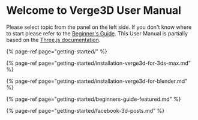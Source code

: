 # Welcome to Verge3D User Manual

Please select topic from the panel on the left side. If you don't know where to start please refer to the [Beginner's Guide](getting-started/beginners-guide-featured.md). This User Manual is partially based on the [Three.js documentation](https://threejs.org/docs).

{% page-ref page="getting-started/" %}

{% page-ref page="getting-started/installation-verge3d-for-3ds-max.md" %}

{% page-ref page="getting-started/installation-verge3d-for-blender.md" %}

{% page-ref page="getting-started/beginners-guide-featured.md" %}

{% page-ref page="getting-started/facebook-3d-posts.md" %}



